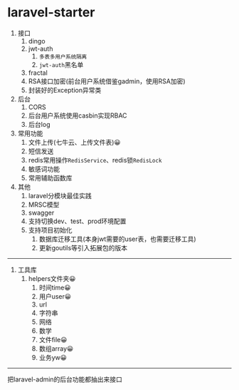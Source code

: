 # laravel-starter



1. 接口
    1. dingo
    2. jwt-auth
        1. `多表多用户系统隔离`
        2. `jwt-auth`黑名单
    3. fractal
    4. RSA接口加密(前台用户系统借鉴gadmin，使用RSA加密)
    5. 封装好的Exception异常类
2. 后台
    1. CORS
    2. 后台用户系统使用casbin实现RBAC
    3. 后台log
3. 常用功能
    1. 文件上传(七牛云、上传文件表)😀
    2. 短信发送
    3. redis常用操作`RedisService`、redis锁`RedisLock`
    4. 敏感词功能
    5. 常用辅助函数库
4. 其他
    1. laravel分模块最佳实践
    2. MRSC模型
    3. swagger
    4. 支持切换dev、test、prod环境配置
    5. 支持项目初始化
        1. 数据库迁移工具(本身jwt需要的user表，也需要迁移工具)
        2. 更新goutils等引入拓展包的版本





---

1. 工具库
    1. helpers文件夹😀
        1. 时间time😀
        2. 用户user😀
        3. url
        4. 字符串
        5. 网络
        6. 数学
        7. 文件file😀
        8. 数组array😀
        9. 业务yw😀

---

把laravel-admin的后台功能都抽出来接口

